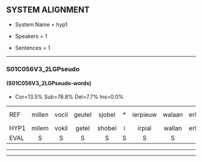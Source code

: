 
## SYSTEM ALIGNMENT

- System Name = hyp1

- Speakers = 1

- Sentences = 1

---

### S01C056V3_2LGPseudo

#### (S01C056V3_2LGPseudo-words)

- Cor=13.5%	Sub=78.8%	Del=7.7%	Ins=0.0%

|  |  |  |  |  |  |  |  |  |  |  |  |  |  |  |  |  |  |  |  |  |  |  |  |  |  |  |  |  |  |  |  |  |  |  |  |  |  |  |  |  |  |  |  |  |  |  |  |  |  |  |  |  |
|:--- |:---:|:---:|:---:|:---:|:---:|:---:|:---:|:---:|:---:|:---:|:---:|:---:|:---:|:---:|:---:|:---:|:---:|:---:|:---:|:---:|:---:|:---:|:---:|:---:|:---:|:---:|:---:|:---:|:---:|:---:|:---:|:---:|:---:|:---:|:---:|:---:|:---:|:---:|:---:|:---:|:---:|:---:|:---:|:---:|:---:|:---:|:---:|:---:|:---:|:---:|:---:|:---:|
| REF | millen | vocil | geutel | sjobel | * | ierpieuw | walaan | erke | haweel | saarweng | gevicht | eemde | * | * | bepoud | orstalk | veten | gefouw | vurpaand | * | * | nizung | fiewon | kneurem | vawaai | * | * | strellen | *(zweten) | zwieten | foetbans | * | * | oonste | muider | grijnken | schielstaug | * | prilsood | * | vloender | milste | veurder | kloeien | ulen | orponk | schodig | ijpo | menuur | spreikje | hiffreeuw | wooien |
| HYP1 | milem | vokil | getel | shobel | i | irpial | wallan | erke | halweel | sarwing | gevicht |  |  | eende | be | be | bebaod | orstelk | feten | jeffouw | vuurpent | mee | mezun | febum | kneuren | vawy | st | strellen |  | zweten | zweten | voetbans | oh | onste | mudder | grijnken |  | schilstal | trilsuet | flua | flodider | nelster | furder | kloen | lulen | orponk | schodig | epel | menuur | sprekje | gifreew | woie |
| EVAL | S | S | S | S | S | S | S |  | S | S |  | D | D | S | S | S | S | S | S | S | S | S | S | S | S | S | S |  | D | S | S | S | S | S | S |  | D | S | S | S | S | S | S | S | S |  |  | S |  | S | S | S |
---

---
